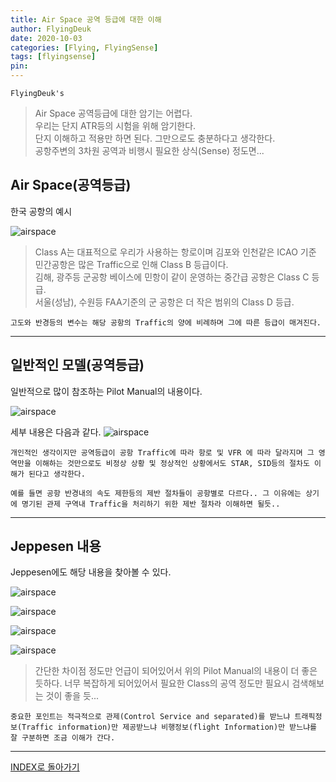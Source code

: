 ```yaml
---
title: Air Space 공역 등급에 대한 이해
author: FlyingDeuk
date: 2020-10-03
categories: [Flying, FlyingSense]
tags: [flyingsense]
pin:
---
```


`FlyingDeuk's`
> Air Space 공역등급에 대한 암기는 어렵다. <br>
우리는 단지 ATR등의 시험을 위해 암기한다. <br>
단지 이해하고 적용만 하면 된다. 그만으로도 충분하다고 생각한다. <br>
공항주변의 3차원 공역과 비행시 필요한 상식(Sense) 정도면...

## Air Space(공역등급)
한국 공항의 예시

![airspace](/img/flying/sense/air_1.png)

>Class A는 대표적으로 우리가 사용하는 항로이며 김포와 인천같은 ICAO 기준 민간공항은 많은 Traffic으로 인해 Class B 등급이다. <br>
김해, 광주등 군공항 베이스에 민항이 같이 운영하는 중간급 공항은 Class C 등급. <br>
서울(성남), 수원등 FAA기준의 군 공항은 더 작은 범위의 Class D 등급.

`고도와 반경등의 변수는 해당 공항의 Traffic의 양에 비례하며 그에 따른 등급이 매겨진다.`

--------

## 일반적인 모델(공역등급)
일반적으로 많이 참조하는 Pilot Manual의 내용이다.

![airspace](/img/flying/sense/air_2.png)

세부 내용은 다음과 같다.
![airspace](/img/flying/sense/air_3.png)

`개인적인 생각이지만 공역등급이 공항 Traffic에 따라 항로 및 VFR 에 따라 달라지며 그 영역만을 이해하는 것만으로도 비정상 상황 및 정상적인 상황에서도 STAR, SID등의 절차도 이해가 된다고 생각한다.`

`예를 들면 공항 반경내의 속도 제한등의 제반 절차들이 공항별로 다르다.. 그 이유에는 상기에 명기된 관제 구역내 Traffic을 처리하기 위한 제반 절차라 이해하면 될듯..`

----------

## Jeppesen 내용
Jeppesen에도 해당 내용을 찾아볼 수 있다.

![airspace](/img/flying/sense/air_4.jpg)

![airspace](/img/flying/sense/air_5.jpg)

![airspace](/img/flying/sense/air_6.jpg)

![airspace](/img/flying/sense/air_7.jpg)
> 간단한 차이점 정도만 언급이 되어있어서 위의 Pilot Manual의 내용이 더 좋은 듯하다. 너무 복잡하게 되어있어서 필요한 Class의 공역 정도만 필요시 검색해보는 것이 좋을 듯...

`중요한 포인트는 적극적으로 관제(Control Service and separated)를 받느냐 트래픽정보(Traffic information)만 제공받느냐 비행정보(flight Information)만 받느냐를 잘 구분하면 조금 이해가 간다.` 

-------

[INDEX로 돌아가기](/categories/flyingsense/)

